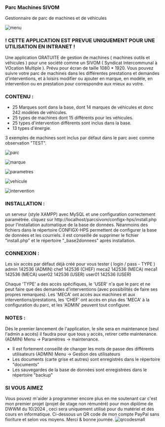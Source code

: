 
### **Parc Machines SIVOM**
Gestionnaire de parc de machines et de véhicules

![menu](https://github.com/user-attachments/assets/415e611a-68ef-47c1-a6c0-65d2c11c3ddc)
### **! CETTE APPLICATION EST PREVUE UNIQUEMENT POUR UNE UTILISATION EN INTRANET !**

Une application GRATUITE de gestion de machines ( machines outils et véhicules ) pour une société comme un SIVOM ( Syndicat Intercommunal à VOcation Multiple ). Prévu pour écran de taille 1080 * 1920. Vous pouvez suivre votre parc de machines dans les différentes prestations et demandes d'interventions, et à loisirs modifier ou ajouter en marque, en modèle, en intervention ou en prestation pour correspondre aux mieux au votre.

### **CONTENU :** 
 -  25 Marques sont dans la base, dont 14 marques de véhicules et donc 242 modèles de véhicules.
 -  25 types de machines dont 15 différents pour les véhicules.
 -  25 types d'intervention différents sont inclus dans la base.
 -  13 types d'énergie.
  
 3 exemples de machines sont inclus par défaut dans le parc avec comme observation "TEST".

![parc](https://github.com/user-attachments/assets/b2de4276-cc61-495b-b3a4-67e82b33860e)
 
![marque](https://github.com/user-attachments/assets/aa6762fd-7b68-4ba8-96ea-3922c1c48298)
 
![parametres](https://github.com/user-attachments/assets/e9c1937e-9817-4276-99d4-1c9abf4700ef)

![vehicule](https://github.com/user-attachments/assets/4eb6f648-82cc-463b-9d34-00e7bdc49e1a)

![intervention](https://github.com/user-attachments/assets/d515e650-85c6-467b-95e4-8008755598e3)

### **INSTALLATION :**
un serveur (style XAMPP) avec MySQL et une configuration correctement paramétrée. cliquez sur
http://localhost/parcsivom/configx-hps/install.php
pour l'installation automatique de la base de données. Néanmoins des fichiers dans le répertoire CONFIGX-HPS permettent de configurer la base de données et les courriels.  il est conseillé de supprimer le fichier "install.php" et le répertoire "_base2donnees" après installation.

### **CONNEXION :** 
Les six accès par défaut déjà créé pour vous tester ( login / pass   -  TYPE )
 admin		142536  (ADMIN)
 chef		142536  (CHEF)
 meca2		142536  (MECA)
 meca1		142536  (MECA)
 user02		142536  (USER)
 user01		142536  (USER)

Chaque 'TYPE' a des accès spécifiques, le 'USER' n'a que le parc et ne peut faire que des demandes d'interventions (avec possibilités de faire ses propres remarques). Les 'MECA' ont accès aux machines et aux interventions/prestations, les 'CHEF' ont accès en plus des 'MECA' à la configuration du parc, et les 'ADMIN' peuvent tout configurer. 


### **NOTES :**
Dès le premier lancement de l'application, le site sera en maintenance (seul l'admin a accès) il faudra pour que tous y accès, retirer cette maintenance. (ADMIN) Menu -> Paramètres -> maintenance.
  
 - Il est fortement conseillé de changer les mots de passe des différents utilisateurs  (ADMIN) Menu -> Gestion des utilisateurs 
 - Les documents (carte grise et autres) sont enregistrés dans le répertoire "documents"
 - Les sauvegardes de la base de données sont enregistrées dans le répertoire "backup"
 
 

###  **SI VOUS AIMEZ**
Vous pouvez m'aider à programmer encore plus en me soutenant car c'est mon premier projet (projet de stage non rémunéré) pour mon diplôme de DWWM du 10/2024 ,  ceci sera uniquement utilisé pour du matériel et des cours en informatique. Ci-dessous un QR code de mon compte PayPal sans fioriture et selon vos moyens.
Merci & bonne journée.
![qrcodesmall](https://github.com/user-attachments/assets/b0ae721d-e988-445b-8a09-c0dda6657453)

 







